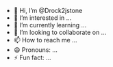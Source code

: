 - 👋 Hi, I’m @Drock2jstone
- 👀 I’m interested in ...
- 🌱 I’m currently learning ...
- 💞️ I’m looking to collaborate on ...
- 📫 How to reach me ...
- 😄 Pronouns: ...
- ⚡ Fun fact: ...

<!---
Drock2jstone/Drock2jstone is a ✨ special ✨ repository because its `README.md` (this file) appears on your GitHub profile.
You can click the Preview link to take a look at your changes.
--->
